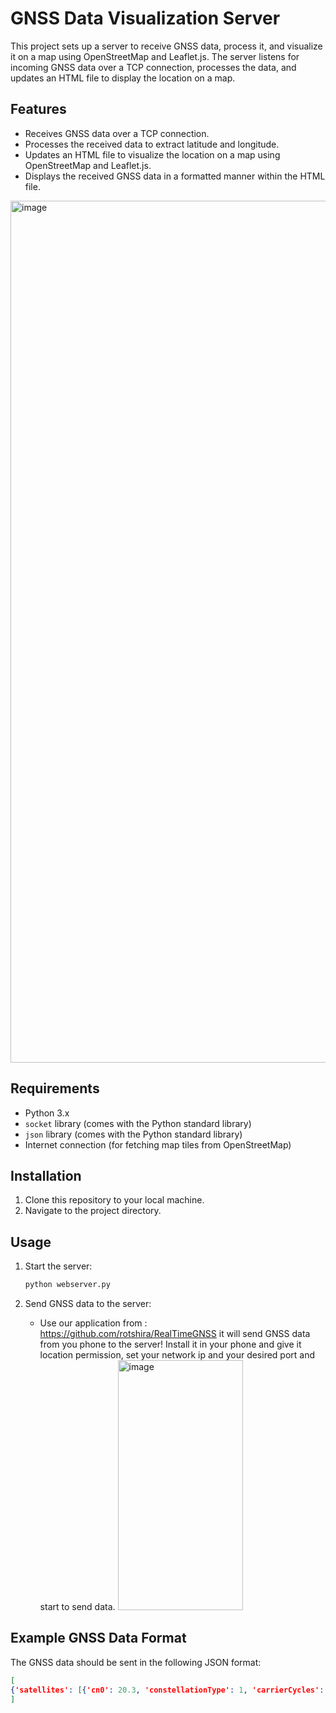 # GNSS Data Visualization Server

This project sets up a server to receive GNSS data, process it, and visualize it on a map using OpenStreetMap and Leaflet.js. The server listens for incoming GNSS data over a TCP connection, processes the data, and updates an HTML file to display the location on a map.

## Features

- Receives GNSS data over a TCP connection.
- Processes the received data to extract latitude and longitude.
- Updates an HTML file to visualize the location on a map using OpenStreetMap and Leaflet.js.
- Displays the received GNSS data in a formatted manner within the HTML file.


<img width="1379" alt="image" src="https://github.com/user-attachments/assets/c1d6abfc-884f-42d2-965f-889441f8313c">

## Requirements

- Python 3.x
- `socket` library (comes with the Python standard library)
- `json` library (comes with the Python standard library)
- Internet connection (for fetching map tiles from OpenStreetMap)

## Installation

1. Clone this repository to your local machine.
2. Navigate to the project directory.

## Usage

1. Start the server:
    ```sh
    python webserver.py
    ```

2. Send GNSS data to the server:
    - Use our application from : https://github.com/rotshira/RealTimeGNSS
      it will send GNSS data from you phone to the server!
      Install it in your phone and give it location permission, set your network ip and your desired port and start to send data.
      <img width="200" height ="400" alt = "image" src = "https://github.com/user-attachments/assets/6a552ce4-5f0e-4b47-b5c4-5bb0babfd126">


## Example GNSS Data Format

The GNSS data should be sent in the following JSON format:
```json
[
{'satellites': [{'cn0': 20.3, 'constellationType': 1, 'carrierCycles': -9223372036854775808, 'svid': 5, 'accumulatedDeltaRangeState': 16, 'receivedSvTimeNanos': 416019336245364, 'pseudorangeRateUncertaintyMetersPerSecond': 5.930500030517578, 'accumulatedDeltaRangeMeters': 0.0, 'accumulatedDeltaRangeUncertaintyMeters': 0.0, 'snrInDb': 0.0, 'carrierFrequencyHz': 1575420030.0, 'receivedSvTimeUncertaintyNanos': 922, 'carrierPhaseUncertainty': 0.0, 'automaticGainControlLevelDb': -52.0, 'doppler': -96.6311264038086, 'multipathIndicator': 0, 'timeOffsetNanos': 0.0, 'carrierPhase': 0.0, 'state': 16399, 'pseudorangeRate': -96.6311264038086}, {'cn0': 33.4, 'constellationType': 1, 'carrierCycles': -9223372036854775808, 'svid': 13, 'accumulatedDeltaRangeState': 16, 'receivedSvTimeNanos': 416019335883656, 'pseudorangeRateUncertaintyMetersPerSecond': 0.20000000298023224, 'accumulatedDeltaRangeMeters': -0.0, 'accumulatedDeltaRangeUncertaintyMeters': 1902.917772949835, 'snrInDb': 0.0, 'carrierFrequencyHz': 1575420030.0, 'receivedSvTimeUncertaintyNanos': 16, 'carrierPhaseUncertainty': 0.0, 'automaticGainControlLevelDb': -52.0, 'doppler': -536.3464965820312, 'multipathIndicator': 0, 'timeOffsetNanos': 0.0, 'carrierPhase': 0.0, 'state': 16399, 'pseudorangeRate': -536.3464965820312}, {'cn0': 20.0, 'constellationType': 1, 'carrierCycles': -9223372036854775808, 'svid': 30, 'accumulatedDeltaRangeState': 16, 'receivedSvTimeNanos': 416019340754013, 'pseudorangeRateUncertaintyMetersPerSecond': 5.906500339508057, 'accumulatedDeltaRangeMeters': 0.0, 'accumulatedDeltaRangeUncertaintyMeters': 0.0, 'snrInDb': 0.0, 'carrierFrequencyHz': 1575420030.0, 'receivedSvTimeUncertaintyNanos': 922, 'carrierPhaseUncertainty': 0.0, 'automaticGainControlLevelDb': -52.0, 'doppler': 69.17174530029297, 'multipathIndicator': 0, 'timeOffsetNanos': 0.0, 'carrierPhase': 0.0, 'state': 16399, 'pseudorangeRate': 69.17174530029297}, {'cn0': 22.8, 'constellationType': 6, 'carrierCycles': -9223372036854775808, 'svid': 7, 'accumulatedDeltaRangeState': 16, 'receivedSvTimeNanos': 416019326258819, 'pseudorangeRateUncertaintyMetersPerSecond': 4.878500461578369, 'accumulatedDeltaRangeMeters': 0.0, 'accumulatedDeltaRangeUncertaintyMeters': 0.0, 'snrInDb': 0.0, 'carrierFrequencyHz': 1575420030.0, 'receivedSvTimeUncertaintyNanos': 61, 'carrierPhaseUncertainty': 0.0, 'automaticGainControlLevelDb': -55.0, 'doppler': -397.7803955078125, 'multipathIndicator': 0, 'timeOffsetNanos': 0.0, 'carrierPhase': 0.0, 'state': 23567, 'pseudorangeRate': -397.7803955078125}], 'altitude': 243.59999084472656, 'latitude': 32.2871894, 'longitude': 35.0780821}
]



